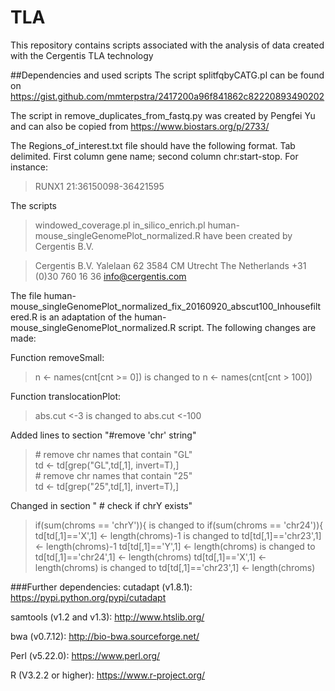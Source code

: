 # TLA
This repository contains scripts associated with the analysis of data created with the Cergentis TLA technology

##Dependencies and used scripts
The script splitfqbyCATG.pl can be found on https://gist.github.com/mmterpstra/2417200a96f841862c82220893490202

The script in remove_duplicates_from_fastq.py was created by Pengfei Yu and can also be copied from https://www.biostars.org/p/2733/

The Regions_of_interest.txt file should have the following format. Tab delimited. First column gene name; second column chr:start-stop. For instance: 

> RUNX1   21:36150098-36421595

The scripts 
> windowed_coverage.pl
> in_silico_enrich.pl
> human-mouse_singleGenomePlot_normalized.R
have been created by Cergentis B.V.

> Cergentis B.V.
> Yalelaan 62
> 3584 CM Utrecht
> The Netherlands
> +31 (0)30 760 16 36
> info@cergentis.com

The file human-mouse_singleGenomePlot_normalized_fix_20160920_abscut100_Inhousefiltered.R is an adaptation of the human-mouse_singleGenomePlot_normalized.R script. The following changes are made:

Function removeSmall: 
> n <- names(cnt[cnt >= 0])        		is changed to          	n <- names(cnt[cnt > 100])

Function translocationPlot: 
> abs.cut <-3       						is changed to  		   	abs.cut <-100        

Added lines to section "#remove 'chr' string"
> \# remove chr names that contain "GL"                                                            
> td <- td[grep("GL",td[,1], invert=T),]                                                         
> \# remove chr names that contain "25"                                                         
> td <- td[grep("25",td[,1], invert=T),]                                                       

Changed in section "	# check if chrY exists"
> if(sum(chroms == 'chrY')){          	is changed to     		if(sum(chroms == 'chr24')){     
> td[td[,1]=='X',1] <- length(chroms)-1	is changed to			td[td[,1]=='chr23',1] <- length(chroms)-1
> td[td[,1]=='Y',1] <- length(chroms)		is changed to			td[td[,1]=='chr24',1] <- length(chroms)
> td[td[,1]=='X',1] <- length(chroms)		is changed to			td[td[,1]=='chr23',1] <- length(chroms)


###Further dependencies: 
cutadapt (v1.8.1): https://pypi.python.org/pypi/cutadapt

samtools (v1.2 and v1.3): http://www.htslib.org/

bwa (v0.7.12): http://bio-bwa.sourceforge.net/

Perl (v5.22.0): https://www.perl.org/

R (V3.2.2 or higher): https://www.r-project.org/
